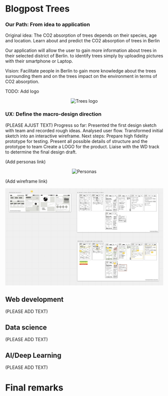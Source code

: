 # Blogpost Trees


### Our Path: From idea to application

Original idea: 
The CO2 absorption of trees depends on their species, age and location.
Learn about and predict the CO2 absorption of trees in Berlin

Our application will allow the user
to gain more information about trees in their selected district of Berlin.
to identify trees simply by uploading pictures with their smartphone or Laptop.

Vision: Facilitate people in Berlin to gain more knowledge about the trees surrounding them and on the trees impact on the environment in terms of CO2 absorption.

TODO: Add logo
<p align="center">
    <img alt="Trees logo" src="" width="400" />
</p>

### UX: Define the macro-design direction
(PLEASE AJUST TEXT)
Progress so far:
Presented the first design sketch with team and recorded rough ideas.
Analysed user flow.
Transformed initial sketch into an interactive wireframe.
Next steps:
Prepare high fidelity prototype for testing.
Present all possible details of structure and the prototype to team
Create a LOGO for the product.
Liaise with the WD track to determine the final design draft.


(Add personas link)
<p align="center">
    <img alt="Personas" src="g" width="600" />
</p>

(Add wireframe link)
<p align="center">
    <img alt="Early wireframes" src="https://github.com/TechLabs-Berlin/wt21-duaw/blob/main/ux-files/wireframes_overview.jpg" width="600" />
</p>


## Web development

(PLEASE ADD TEXT)

##  Data science

(PLEASE ADD TEXT)

##  AI/Deep Learning
(PLEASE ADD TEXT)

# Final remarks


